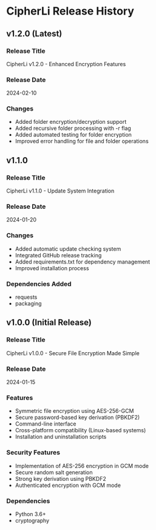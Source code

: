 # CipherLi Release History

## v1.2.0 (Latest)

### Release Title
CipherLi v1.2.0 - Enhanced Encryption Features

### Release Date
2024-02-10

### Changes
- Added folder encryption/decryption support
- Added recursive folder processing with -r flag
- Added automated testing for folder encryption
- Improved error handling for file and folder operations

## v1.1.0

### Release Title
CipherLi v1.1.0 - Update System Integration

### Release Date
2024-01-20

### Changes
- Added automatic update checking system
- Integrated GitHub release tracking
- Added requirements.txt for dependency management
- Improved installation process

### Dependencies Added
- requests
- packaging

## v1.0.0 (Initial Release)

### Release Title
CipherLi v1.0.0 - Secure File Encryption Made Simple

### Release Date
2024-01-15

### Features
- Symmetric file encryption using AES-256-GCM
- Secure password-based key derivation (PBKDF2)
- Command-line interface
- Cross-platform compatibility (Linux-based systems)
- Installation and uninstallation scripts

### Security Features
- Implementation of AES-256 encryption in GCM mode
- Secure random salt generation
- Strong key derivation using PBKDF2
- Authenticated encryption with GCM mode

### Dependencies
- Python 3.6+
- cryptography
